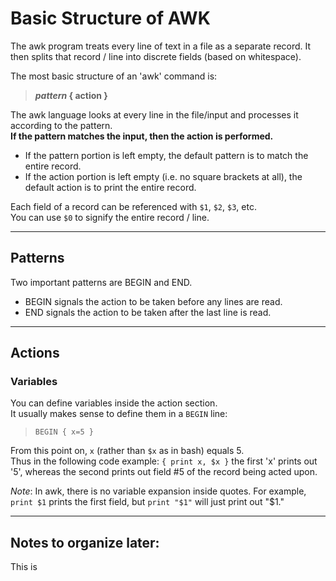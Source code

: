 # Basic Structure of AWK
The awk program treats every line of text in a file as a separate record. It then splits that record / line into discrete fields (based on whitespace).

The most basic structure of an 'awk' command is:  
> ***pattern* { action }**

The awk language looks at every line in the file/input and processes it according to the pattern.  
**If the pattern matches the input, then the action is performed.**  
- If the pattern portion is left empty, the default pattern is to match the entire record.
- If the action portion is left empty (i.e. no square brackets at all), the default action is to print the entire record.  

Each field of a record can be referenced with `$1`, `$2`, `$3`, etc.  
You can use `$0` to signify the entire record / line.


---

## Patterns
Two important patterns are BEGIN and END.
- BEGIN signals the action to be taken before any lines are read.
- END signals the action to be taken after the last line is read.

---

## Actions

### Variables
You can define variables inside the action section.  
It usually makes sense to define them in a `BEGIN` line:
> `BEGIN { x=5 }`

From this point on, `x` (rather than `$x` as in bash) equals 5.  
Thus in the following code example: `{ print x, $x }` the first 'x' prints out '5', whereas the second prints out field #5 of the record being acted upon.    

*Note*: In awk, there is no variable expansion inside quotes. For example, `print $1` prints the first field, but `print "$1"` will just print out "$1."  


---

## Notes to organize later:
This is 